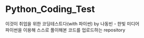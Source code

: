# Python_Coding_Test

이것이 취업을 위한 코딩테스트다(with 파이썬) by 나동빈 - 한빛 미디어
<br/>
파이썬을 이용해 스스로 풀이해본 코드를 업로드하는 repository
